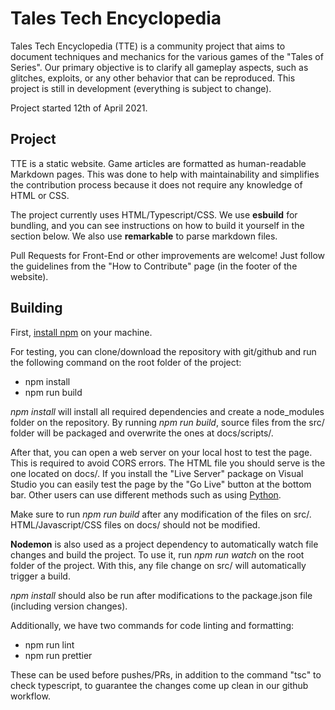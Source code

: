 # Tales Tech Encyclopedia

Tales Tech Encyclopedia (TTE) is a community project that aims to document techniques and mechanics for the various games of the "Tales of Series". Our primary objective is to clarify all gameplay aspects, such as glitches, exploits, or any other behavior that can be reproduced. This project is still in development (everything is subject to change).

Project started 12th of April 2021.

## Project

TTE is a static website. Game articles are formatted as human-readable Markdown pages. This was done to help with maintainability and simplifies the contribution process because it does not require any knowledge of HTML or CSS.

The project currently uses HTML/Typescript/CSS. We use **esbuild** for bundling, and you can see instructions on how to build it yourself in the section below. We also use **remarkable** to parse markdown files.

Pull Requests for Front-End or other improvements are welcome! Just follow the guidelines from the "How to Contribute" page (in the footer of the website).

## Building

First, [install npm](https://www.npmjs.com/get-npm) on your machine.

For testing, you can clone/download the repository with git/github and run the following command on the root folder of the project:

- npm install
- npm run build

*npm install* will install all required dependencies and create a node_modules folder on the repository. By running *npm run build*, source files from the src/ folder will be packaged and overwrite the ones at docs/scripts/.

After that, you can open a web server on your local host to test the page. This is required to avoid CORS errors. The HTML file you should serve is the one located on docs/. If you install the "Live Server" package on Visual Studio you can easily test the page by the "Go Live" button at the bottom bar. Other users can use different methods such as using [Python](https://developer.mozilla.org/en-US/docs/Learn/Common_questions/set_up_a_local_testing_server).

Make sure to run *npm run build* after any modification of the files on src/. HTML/Javascript/CSS files on docs/ should not be modified.

**Nodemon** is also used as a project dependency to automatically watch file changes and build the project. To use it, run *npm run watch* on the root folder of the project. With this, any file change on src/ will automatically trigger a build.

*npm install* should also be run after modifications to the package.json file (including version changes).

Additionally, we have two commands for code linting and formatting:

- npm run lint
- npm run prettier

These can be used before pushes/PRs, in addition to the command "tsc" to check typescript, to guarantee the changes come up clean in our github workflow.
